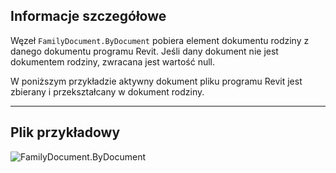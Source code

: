 ## Informacje szczegółowe
Węzeł `FamilyDocument.ByDocument` pobiera element dokumentu rodziny z danego dokumentu programu Revit. Jeśli dany dokument nie jest dokumentem rodziny, zwracana jest wartość null.

W poniższym przykładzie aktywny dokument pliku programu Revit jest zbierany i przekształcany w dokument rodziny.
___
## Plik przykładowy

![FamilyDocument.ByDocument](./Revit.Application.FamilyDocument.ByDocument_img.jpg)
